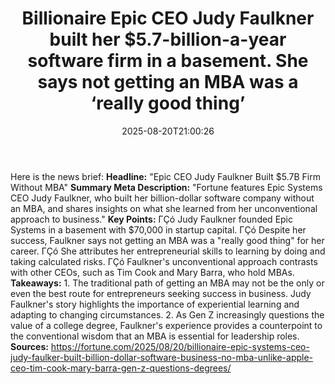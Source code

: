 ﻿---
title: "Billionaire Epic CEO Judy Faulkner built her $5.7-billion-a-year software firm in a basement. She says not getting an MBA was a ‘really good thing’"
date: "2025-08-20T21:00:26"
category: "Markets"
summary: ""
slug: "billionaire epic ceo judy faulkner built her 57billionayear "
source_urls:
  - "https://fortune.com/2025/08/20/billionaire-epic-systems-ceo-judy-faulker-built-billion-dollar-software-business-no-mba-unlike-apple-ceo-tim-cook-mary-barra-gen-z-questions-degrees/"
seo:
  title: "Billionaire Epic CEO Judy Faulkner built her $5.7-billion-a-year software firm in a basement. She says not getting an MBA was a ‘really good thing’ | Hash n Hedge"
  description: ""
  keywords: ["news", "markets", "brief"]
---
Here is the news brief:  **Headline:** "Epic CEO Judy Faulkner Built $5.7B Firm Without MBA"  **Summary Meta Description:** "Fortune features Epic Systems CEO Judy Faulkner, who built her billion-dollar software company without an MBA, and shares insights on what she learned from her unconventional approach to business."  **Key Points:**  ΓÇó Judy Faulkner founded Epic Systems in a basement with $70,000 in startup capital. ΓÇó Despite her success, Faulkner says not getting an MBA was a "really good thing" for her career. ΓÇó She attributes her entrepreneurial skills to learning by doing and taking calculated risks. ΓÇó Faulkner's unconventional approach contrasts with other CEOs, such as Tim Cook and Mary Barra, who hold MBAs.  **Takeaways:**  1. The traditional path of getting an MBA may not be the only or even the best route for entrepreneurs seeking success in business. Judy Faulkner's story highlights the importance of experiential learning and adapting to changing circumstances. 2. As Gen Z increasingly questions the value of a college degree, Faulkner's experience provides a counterpoint to the conventional wisdom that an MBA is essential for leadership roles.  **Sources:**  https://fortune.com/2025/08/20/billionaire-epic-systems-ceo-judy-faulker-built-billion-dollar-software-business-no-mba-unlike-apple-ceo-tim-cook-mary-barra-gen-z-questions-degrees/ 
